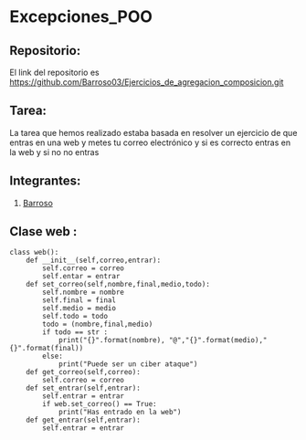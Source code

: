 # Excepciones_POO

## Repositorio:

El link del repositorio es https://github.com/Barroso03/Ejercicios_de_agregacion_composicion.git



## Tarea:

La tarea que hemos realizado estaba basada en resolver un ejercicio de que entras en una web y metes tu correo electrónico y si es correcto entras en la web y si no no entras 

## Integrantes:
 
1. [Barroso](https://github.com/Barroso03)



## Clase web :

```
class web():
    def __init__(self,correo,entrar):
        self.correo = correo
        self.entar = entrar
    def set_correo(self,nombre,final,medio,todo):
        self.nombre = nombre
        self.final = final
        self.medio = medio
        self.todo = todo
        todo = (nombre,final,medio)
        if todo == str :
            print("{}".format(nombre), "@","{}".format(medio),"{}".format(final))
        else:
            print("Puede ser un ciber ataque")
    def get_correo(self,correo):
        self.correo = correo
    def set_entrar(self,entrar):
        self.entrar = entrar
        if web.set_correo() == True:
            print("Has entrado en la web")
    def get_entrar(self,entrar):
        self.entrar = entrar

```



